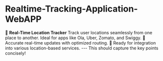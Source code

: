 # Realtime-Tracking-Application-WebAPP
  🚀 **Real-Time Location Tracker**   Track user locations seamlessly from one place to another.   Ideal for apps like Ola, Uber, Zomato, and Swiggy.   📍 Accurate real-time updates with optimized routing.   🔗 Ready for integration into various location-based services.  ---   This should capture the key points concisely!
